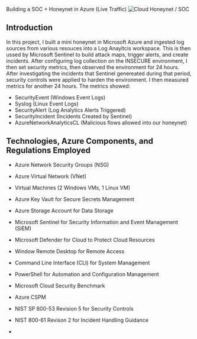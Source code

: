 
 Building a SOC + Honeynet in Azure (Live Traffic)
![Cloud Honeynet / SOC](https://i.imgur.com/ZWxe03e.jpg)

## Introduction 

In this project, I built a mini honeynet in Microsoft Azure and ingested log sources from various resouces into a Log Anayltcis workspace. This is then ussed by Microsoft Sentinel to build attack maps, trigger alerts, and create incidents. After configuring log collection on the INSECURE environment, I then set security metrics, then observed the environment for 24 hours. After investigating the incidents that Sentinel genereated during that period, security controls were applied to harden the environment. I then measured metrics for another 24 hours. The metrics showed:

- SecurityEvent (Windows Event Logs)
- Syslog (Linux Event Logs)
- SecurityAlert (Log Analytics Alerts Triggered)
- SecurityIncident (Incidents Created by Sentinel)
- AzureNetworkAnalyticsCL (Malicious flows allowed into our honeynet)



## Technologies, Azure Components, and Regulations Employed 

- Azure Network Security Groups (NSG)
- Azure Virtual Network (VNet)
- Virtual Machines (2 Windows VMs, 1 Linux VM)
- Azure Key Vault for Secure Secrets Management
- Azure Storage Account for Data Storage
- Microsoft Sentinel for Security Information and Event Management (SIEM)
- Microsoft Defender for Cloud to Protect Cloud Resources
- Window Remote Desktop for Remote Access
- Command Line Interface (CLI) for System Management
- PowerShell for Automation and Configuration Management
- Microsoft Cloud Security Benchmark
- Azure CSPM
- NIST SP 800-53 Revision 5 for Security Controls
- NIST 800-61 Revison 2 for Incident Handling Guidance



- 
